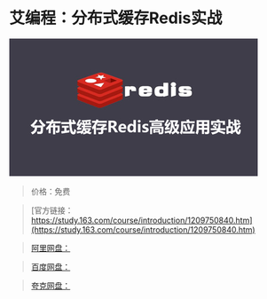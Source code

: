 # 艾编程：分布式缓存Redis实战

![img](../../../assets/study163/free/0415bd93f98549da82e5e785b8ff4da7.jpg)

> 价格：免费

> [官方链接：https://study.163.com/course/introduction/1209750840.htm](https://study.163.com/course/introduction/1209750840.htm)

> [阿里网盘：]()

> [百度网盘：]()

> [夸克网盘：]()
